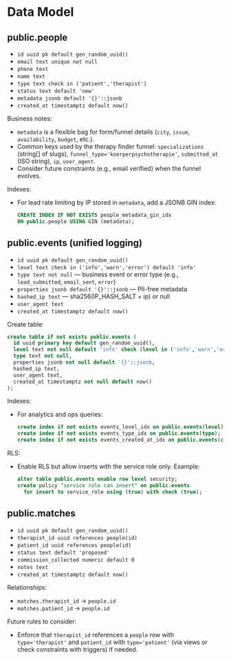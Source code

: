 # Data Model

## public.people
- `id uuid pk default gen_random_uuid()`
- `email text unique not null`
- `phone text`
- `name text`
- `type text check in ('patient','therapist')`
- `status text default 'new'`
- `metadata jsonb default '{}'::jsonb`
- `created_at timestamptz default now()`

Business notes:
- `metadata` is a flexible bag for form/funnel details (`city`, `issue`, `availability`, `budget`, etc.).
- Common keys used by the therapy finder funnel: `specializations` (string[] of slugs), `funnel_type='koerperpsychotherapie'`, `submitted_at` (ISO string), `ip`, `user_agent`.
- Consider future constraints (e.g., email verified) when the funnel evolves.

Indexes:
- For lead rate limiting by IP stored in `metadata`, add a JSONB GIN index:
  ```sql
  CREATE INDEX IF NOT EXISTS people_metadata_gin_idx
  ON public.people USING GIN (metadata);
  ```

## public.events (unified logging)
- `id uuid pk default gen_random_uuid()`
- `level text check in ('info','warn','error') default 'info'` 
- `type text not null` — business event or error type (e.g., `lead_submitted`, `email_sent`, `error`)
- `properties jsonb default '{}'::jsonb` — PII-free metadata
- `hashed_ip text` — sha256(IP_HASH_SALT + ip) or null
- `user_agent text`
- `created_at timestamptz default now()`

Create table:
```sql
create table if not exists public.events (
  id uuid primary key default gen_random_uuid(),
  level text not null default 'info' check (level in ('info','warn','error')),
  type text not null,
  properties jsonb not null default '{}'::jsonb,
  hashed_ip text,
  user_agent text,
  created_at timestamptz not null default now()
);
```

Indexes:
- For analytics and ops queries:
  ```sql
  create index if not exists events_level_idx on public.events(level);
  create index if not exists events_type_idx on public.events(type);
  create index if not exists events_created_at_idx on public.events(created_at desc);
  ```

RLS:
- Enable RLS but allow inserts with the service role only. Example:
  ```sql
  alter table public.events enable row level security;
  create policy "service role can insert" on public.events
    for insert to service_role using (true) with check (true);
  ```

## public.matches
- `id uuid pk default gen_random_uuid()`
- `therapist_id uuid references people(id)`
- `patient_id uuid references people(id)`
- `status text default 'proposed'`
- `commission_collected numeric default 0`
- `notes text`
- `created_at timestamptz default now()`

Relationships:
- `matches.therapist_id` → `people.id`
- `matches.patient_id` → `people.id`

Future rules to consider:
- Enforce that `therapist_id` references a `people` row with `type='therapist'` and `patient_id` with `type='patient'` (via views or check constraints with triggers) if needed.
